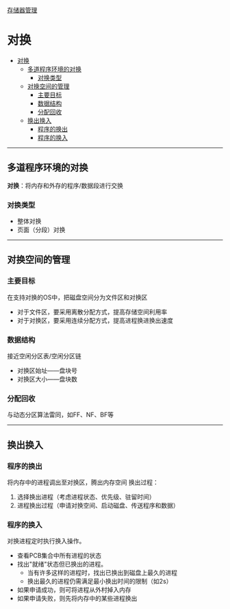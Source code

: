 [存储器管理](../操作系统原理.md)
# 对换
<!-- TOC -->

- [对换](#对换)
  - [多道程序环境的对换](#多道程序环境的对换)
    - [对换类型](#对换类型)
  - [对换空间的管理](#对换空间的管理)
    - [主要目标](#主要目标)
    - [数据结构](#数据结构)
    - [分配回收](#分配回收)
  - [换出换入](#换出换入)
    - [程序的换出](#程序的换出)
    - [程序的换入](#程序的换入)

<!-- /TOC -->
---
## 多道程序环境的对换
**对换**：将内存和外存的程序/数据段进行交换

### 对换类型
* 整体对换
* 页面（分段）对换

---
## 对换空间的管理
### 主要目标
在支持对换的OS中，把磁盘空间分为文件区和对换区
* 对于文件区，要采用离散分配方式，提高存储空间利用率
* 对于对换区，要采用连续分配方式，提高进程换进换出速度

### 数据结构
接近空闲分区表/空闲分区链
* 对换区始址——盘块号
* 对换区大小——盘块数

### 分配回收
与动态分区算法雷同，如FF、NF、BF等

---
## 换出换入
### 程序的换出
将内存中的进程调出至对换区，腾出内存空间
换出过程：
1. 选择换出进程（考虑进程状态、优先级、驻留时间）
2. 进程换出过程（申请对换空间、启动磁盘、传送程序和数据）

### 程序的换入
对换进程定时执行换入操作。
* 查看PCB集合中所有进程的状态
* 找出"就绪"状态但已换出的进程。
  * 当有许多这样的进程时，找出已换出到磁盘上最久的进程
  * 换出最久的进程仍需满足最小换出时间的限制（如2s）
* 如果申请成功，则可将进程从外村掉入内存
* 如果申请失败，则先将内存中的某些进程换出
